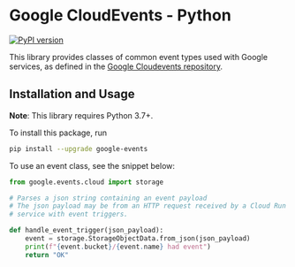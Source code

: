 # Google CloudEvents - Python

[![PyPI version](https://badge.fury.io/py/google-events.svg)](https://badge.fury.io/py/google-events)

This library provides classes of common event types used with Google services,
as defined in the [Google Cloudevents repository](https://github.com/googleapis/google-cloudevents).

## Installation and Usage

**Note**: This library requires Python 3.7+.

To install this package, run

``` sh
pip install --upgrade google-events
```

To use an event class, see the snippet below:

``` python
from google.events.cloud import storage

# Parses a json string containing an event payload
# The json payload may be from an HTTP request received by a Cloud Run
# service with event triggers.

def handle_event_trigger(json_payload):
    event = storage.StorageObjectData.from_json(json_payload)
    print(f"{event.bucket}/{event.name} had event")
    return "OK"
```
